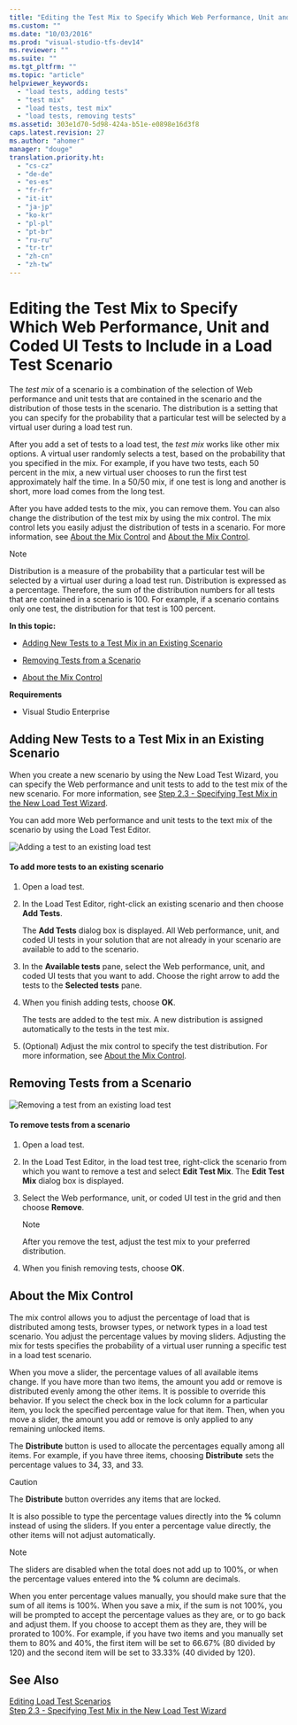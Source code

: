 ```yaml
---
title: "Editing the Test Mix to Specify Which Web Performance, Unit and Coded UI Tests to Include in a Load Test Scenario"
ms.custom: ""
ms.date: "10/03/2016"
ms.prod: "visual-studio-tfs-dev14"
ms.reviewer: ""
ms.suite: ""
ms.tgt_pltfrm: ""
ms.topic: "article"
helpviewer_keywords: 
  - "load tests, adding tests"
  - "test mix"
  - "load tests, test mix"
  - "load tests, removing tests"
ms.assetid: 303e1d70-5d98-424a-b51e-e0898e16d3f8
caps.latest.revision: 27
ms.author: "ahomer"
manager: "douge"
translation.priority.ht: 
  - "cs-cz"
  - "de-de"
  - "es-es"
  - "fr-fr"
  - "it-it"
  - "ja-jp"
  - "ko-kr"
  - "pl-pl"
  - "pt-br"
  - "ru-ru"
  - "tr-tr"
  - "zh-cn"
  - "zh-tw"
---
```

# Editing the Test Mix to Specify Which Web Performance, Unit and Coded UI Tests to Include in a Load Test Scenario
The *test mix* of a scenario is a combination of the selection of Web performance and unit tests that are contained in the scenario and the distribution of those tests in the scenario. The distribution is a setting that you can specify for the probability that a particular test will be selected by a virtual user during a load test run.  
  
 After you add a set of tests to a load test, the *test mix* works like other mix options. A virtual user randomly selects a test, based on the probability that you specified in the mix. For example, if you have two tests, each 50 percent in the mix, a new virtual user chooses to run the first test approximately half the time. In a 50/50 mix, if one test is long and another is short, more load comes from the long test.  
  
 After you have added tests to the mix, you can remove them. You can also change the distribution of the test mix by using the mix control. The mix control lets you easily adjust the distribution of tests in a scenario. For more information, see [About the Mix Control](../test/303e1d70-5d98-424a-b51e-e0898e16d3f8.md#EditingTestMixAboutMixControl) and [About the Mix Control](http://msdn.microsoft.com/en-us/2b64f0cf-c917-4e4e-a8df-1efcc9ff57f8).  
  
> [!NOTE]
>  Distribution is a measure of the probability that a particular test will be selected by a virtual user during a load test run. Distribution is expressed as a percentage. Therefore, the sum of the distribution numbers for all tests that are contained in a scenario is 100. For example, if a scenario contains only one test, the distribution for that test is 100 percent.  
  
 **In this topic:**  
  
-   [Adding New Tests to a Test Mix in an Existing Scenario](../test/303e1d70-5d98-424a-b51e-e0898e16d3f8.md#EditingTestMixAddTest)  
  
-   [Removing Tests from a Scenario](../test/303e1d70-5d98-424a-b51e-e0898e16d3f8.md#EditingTestMixRemoveTest)  
  
-   [About the Mix Control](../test/303e1d70-5d98-424a-b51e-e0898e16d3f8.md#EditingTestMixAboutMixControl)  
  
 **Requirements**  
  
-   Visual Studio Enterprise  
  
##  <a name="EditingTestMixAddTest"></a> Adding New Tests to a Test Mix in an Existing Scenario  
 When you create a new scenario by using the New Load Test Wizard, you can specify the Web performance and unit tests to add to the test mix of the new scenario. For more information, see [Step 2.3 - Specifying Test Mix in the New Load Test Wizard](../test_notintoc/creating-load-tests.md#CreatingLoadTestsUsingWizardStep2_3).  
  
 You can add more Web performance and unit tests to the text mix of the scenario by using the Load Test Editor.  
  
 ![Adding a test to an existing load test](../test/media/ltest_addingtests.png "LTest_AddingTests")  
  
#### To add more tests to an existing scenario  
  
1.  Open a load test.  
  
2.  In the Load Test Editor, right-click an existing scenario and then choose **Add Tests**.  
  
     The **Add Tests** dialog box is displayed. All Web performance, unit, and coded UI tests in your solution that are not already in your scenario are available to add to the scenario.  
  
3.  In the **Available tests** pane, select the Web performance, unit, and coded UI tests that you want to add. Choose the right arrow to add the tests to the **Selected tests** pane.  
  
4.  When you finish adding tests, choose **OK**.  
  
     The tests are added to the test mix. A new distribution is assigned automatically to the tests in the test mix.  
  
5.  (Optional) Adjust the mix control to specify the test distribution. For more information, see [About the Mix Control](../test/303e1d70-5d98-424a-b51e-e0898e16d3f8.md#EditingTestMixAboutMixControl).  
  
##  <a name="EditingTestMixRemoveTest"></a> Removing Tests from a Scenario  
 ![Removing a test from an existing load test](../test/media/ltest_removetest.png "LTest_RemoveTest")  
  
#### To remove tests from a scenario  
  
1.  Open a load test.  
  
2.  In the Load Test Editor, in the load test tree, right-click the scenario from which you want to remove a test and select **Edit Test Mix**. The **Edit Test Mix** dialog box is displayed.  
  
3.  Select the Web performance, unit, or coded UI test in the grid and then choose **Remove**.  
  
    > [!NOTE]
    >  After you remove the test, adjust the test mix to your preferred distribution.  
  
4.  When you finish removing tests, choose **OK**.  
  
##  <a name="EditingTestMixAboutMixControl"></a> About the Mix Control  
 The mix control allows you to adjust the percentage of load that is distributed among tests, browser types, or network types in a load test scenario. You adjust the percentage values by moving sliders. Adjusting the mix for tests specifies the probability of a virtual user running a specific test in a load test scenario.  
  
 When you move a slider, the percentage values of all available items change. If you have more than two items, the amount you add or remove is distributed evenly among the other items. It is possible to override this behavior. If you select the check box in the lock column for a particular item, you lock the specified percentage value for that item. Then, when you move a slider, the amount you add or remove is only applied to any remaining unlocked items.  
  
 The **Distribute** button is used to allocate the percentages equally among all items. For example, if you have three items, choosing **Distribute** sets the percentage values to 34, 33, and 33.  
  
> [!CAUTION]
>  The **Distribute** button overrides any items that are locked.  
  
 It is also possible to type the percentage values directly into the **%** column instead of using the sliders. If you enter a percentage value directly, the other items will not adjust automatically.  
  
> [!NOTE]
>  The sliders are disabled when the total does not add up to 100%, or when the percentage values entered into the **%** column are decimals.  
  
 When you enter percentage values manually, you should make sure that the sum of all items is 100%. When you save a mix, if the sum is not 100%, you will be prompted to accept the percentage values as they are, or to go back and adjust them. If you choose to accept them as they are, they will be prorated to 100%.  For example, if you have two items and you manually set them to 80% and 40%, the first item will be set to 66.67% (80 divided by 120) and the second item will be set to 33.33% (40 divided by 120).  
  
## See Also  
 [Editing Load Test Scenarios](../test/editing-load-test-scenarios-using-the-load-test-editor.md)   
 [Step 2.3 - Specifying Test Mix in the New Load Test Wizard](../test_notintoc/creating-load-tests.md#CreatingLoadTestsUsingWizardStep2_3)